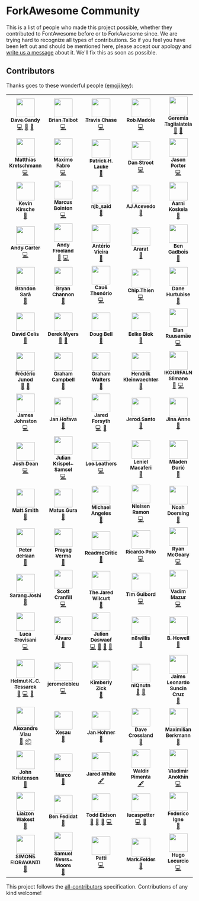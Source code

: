 # ForkAwesome Community

This is a list of people who made this project possible, whether they contributed to FontAwesome before or to ForkAwesome since. We are trying hard to recognize all types of contributions. So if you feel you have been left out and should be mentioned here, please accept our apology and [write us a message](https://github.com/ForkAwesome/Fork-Awesome/issues/new) about it. We'll fix this as soon as possible.

## Contributors

Thanks goes to these wonderful people ([emoji key](https://github.com/kentcdodds/all-contributors#emoji-key)):

<!-- ALL-CONTRIBUTORS-LIST:START - Do not remove or modify this section -->
<!-- prettier-ignore-start -->
<!-- markdownlint-disable -->
<table>
  <tr>
    <td align="center"><a href="https://github.com/davegandy"><img src="https://avatars0.githubusercontent.com/u/1076721?v=4" width="50px;" alt=""/><br /><sub><b>Dave Gandy</b></sub></a><br /><a href="https://github.com/ForkAwesome/Fork-Awesome/commits?author=davegandy" title="Code">💻</a> <a href="#design-davegandy" title="Design">🎨</a> <a href="https://github.com/ForkAwesome/Fork-Awesome/commits?author=davegandy" title="Documentation">📖</a></td>
    <td align="center"><a href="http://www.talbs.me"><img src="https://avatars3.githubusercontent.com/u/163763?v=4" width="50px;" alt=""/><br /><sub><b>Brian Talbot</b></sub></a><br /><a href="https://github.com/ForkAwesome/Fork-Awesome/commits?author=talbs" title="Code">💻</a></td>
    <td align="center"><a href="https://github.com/supercodepoet"><img src="https://avatars1.githubusercontent.com/u/249366?v=4" width="50px;" alt=""/><br /><sub><b>Travis Chase</b></sub></a><br /><a href="https://github.com/ForkAwesome/Fork-Awesome/commits?author=supercodepoet" title="Code">💻</a></td>
    <td align="center"><a href="http://robmadole.com"><img src="https://avatars2.githubusercontent.com/u/132895?v=4" width="50px;" alt=""/><br /><sub><b>Rob Madole</b></sub></a><br /><a href="https://github.com/ForkAwesome/Fork-Awesome/commits?author=robmadole" title="Code">💻</a></td>
    <td align="center"><a href="https://github.com/tagliala"><img src="https://avatars2.githubusercontent.com/u/556268?v=4" width="50px;" alt=""/><br /><sub><b>Geremia Taglialatela</b></sub></a><br /><a href="https://github.com/ForkAwesome/Fork-Awesome/commits?author=tagliala" title="Documentation">📖</a> <a href="#question-tagliala" title="Answering Questions">💬</a></td>
    <td align="center"><a href="https://mathiasbynens.be/"><img src="https://avatars1.githubusercontent.com/u/81942?v=4" width="50px;" alt=""/><br /><sub><b>Mathias Bynens</b></sub></a><br /><a href="https://github.com/ForkAwesome/Fork-Awesome/commits?author=mathiasbynens" title="Code">💻</a></td>
    <td align="center"><a href="https://redwill.se/"><img src="https://avatars0.githubusercontent.com/u/6705160?v=4" width="50px;" alt=""/><br /><sub><b>William Boman</b></sub></a><br /><a href="https://github.com/ForkAwesome/Fork-Awesome/commits?author=williamboman" title="Code">💻</a></td>
  </tr>
  <tr>
    <td align="center"><a href="https://kretschmann.io"><img src="https://avatars1.githubusercontent.com/u/90316?v=4" width="50px;" alt=""/><br /><sub><b>Matthias Kretschmann</b></sub></a><br /><a href="https://github.com/ForkAwesome/Fork-Awesome/commits?author=kremalicious" title="Code">💻</a></td>
    <td align="center"><a href="https://about.me/anahkiasen"><img src="https://avatars3.githubusercontent.com/u/1321596?v=4" width="50px;" alt=""/><br /><sub><b>Maxime Fabre</b></sub></a><br /><a href="https://github.com/ForkAwesome/Fork-Awesome/commits?author=Anahkiasen" title="Code">💻</a></td>
    <td align="center"><a href="http://www.splintered.co.uk"><img src="https://avatars1.githubusercontent.com/u/895831?v=4" width="50px;" alt=""/><br /><sub><b>Patrick H. Lauke</b></sub></a><br /><a href="https://github.com/ForkAwesome/Fork-Awesome/commits?author=patrickhlauke" title="Documentation">📖</a></td>
    <td align="center"><a href="https://danstroot.com"><img src="https://avatars1.githubusercontent.com/u/1438457?v=4" width="50px;" alt=""/><br /><sub><b>Dan Stroot</b></sub></a><br /><a href="https://github.com/ForkAwesome/Fork-Awesome/commits?author=dstroot" title="Code">💻</a></td>
    <td align="center"><a href="http://lightguard-jp.blogspot.com"><img src="https://avatars0.githubusercontent.com/u/29971?v=4" width="50px;" alt=""/><br /><sub><b>Jason Porter</b></sub></a><br /><a href="https://github.com/ForkAwesome/Fork-Awesome/commits?author=LightGuard" title="Code">💻</a></td>
    <td align="center"><a href="https://github.com/tomByrer"><img src="https://avatars2.githubusercontent.com/u/1308419?v=4" width="50px;" alt=""/><br /><sub><b>Tom Byrer</b></sub></a><br /><a href="https://github.com/ForkAwesome/Fork-Awesome/commits?author=tomByrer" title="Documentation">📖</a></td>
    <td align="center"><a href="http://readme.io"><img src="https://avatars3.githubusercontent.com/u/381393?v=4" width="50px;" alt=""/><br /><sub><b>Gregory Koberger</b></sub></a><br /><a href="https://github.com/ForkAwesome/Fork-Awesome/commits?author=gkoberger" title="Code">💻</a></td>
  </tr>
  <tr>
    <td align="center"><a href="https://kevinkirsche.com"><img src="https://avatars1.githubusercontent.com/u/947110?v=4" width="50px;" alt=""/><br /><sub><b>Kevin Kirsche</b></sub></a><br /><a href="https://github.com/ForkAwesome/Fork-Awesome/commits?author=kkirsche" title="Documentation">📖</a></td>
    <td align="center"><a href="http://marcus.bointon.com/"><img src="https://avatars2.githubusercontent.com/u/81561?v=4" width="50px;" alt=""/><br /><sub><b>Marcus Bointon</b></sub></a><br /><a href="https://github.com/ForkAwesome/Fork-Awesome/commits?author=Synchro" title="Code">💻</a></td>
    <td align="center"><a href="https://github.com/njb-said"><img src="https://avatars2.githubusercontent.com/u/2371386?v=4" width="50px;" alt=""/><br /><sub><b>njb_said</b></sub></a><br /><a href="https://github.com/ForkAwesome/Fork-Awesome/commits?author=njb-said" title="Documentation">📖</a></td>
    <td align="center"><a href="http://ajacevedo.com"><img src="https://avatars1.githubusercontent.com/u/953092?v=4" width="50px;" alt=""/><br /><sub><b>AJ Acevedo</b></sub></a><br /><a href="https://github.com/ForkAwesome/Fork-Awesome/commits?author=AJ-Acevedo" title="Documentation">📖</a></td>
    <td align="center"><a href="https://akx.github.io/"><img src="https://avatars2.githubusercontent.com/u/58669?v=4" width="50px;" alt=""/><br /><sub><b>Aarni Koskela</b></sub></a><br /><a href="https://github.com/ForkAwesome/Fork-Awesome/commits?author=akx" title="Documentation">📖</a></td>
    <td align="center"><a href="https://github.com/scudco"><img src="https://avatars1.githubusercontent.com/u/3806?v=4" width="50px;" alt=""/><br /><sub><b>scudco</b></sub></a><br /><a href="#tool-scudco" title="Tools">🔧</a></td>
    <td align="center"><a href="https://alfioemanuele.io"><img src="https://avatars1.githubusercontent.com/u/621062?v=4" width="50px;" alt=""/><br /><sub><b>Alfio Emanuele</b></sub></a><br /><a href="https://github.com/ForkAwesome/Fork-Awesome/commits?author=AlfioEmanueleFresta" title="Documentation">📖</a></td>
  </tr>
  <tr>
    <td align="center"><a href="http://andy-carter.com"><img src="https://avatars3.githubusercontent.com/u/357623?v=4" width="50px;" alt=""/><br /><sub><b>Andy Carter</b></sub></a><br /><a href="https://github.com/ForkAwesome/Fork-Awesome/commits?author=drmonkeyninja" title="Code">💻</a></td>
    <td align="center"><a href="https://andyfreeland.net"><img src="https://avatars2.githubusercontent.com/u/237005?v=4" width="50px;" alt=""/><br /><sub><b>Andy Freeland</b></sub></a><br /><a href="https://github.com/ForkAwesome/Fork-Awesome/issues?q=author%3Arouge8" title="Bug reports">🐛</a> <a href="https://github.com/ForkAwesome/Fork-Awesome/commits?author=rouge8" title="Code">💻</a></td>
    <td align="center"><a href="http://owen.com.br"><img src="https://avatars1.githubusercontent.com/u/1490347?v=4" width="50px;" alt=""/><br /><sub><b>Antério Vieira</b></sub></a><br /><a href="https://github.com/ForkAwesome/Fork-Awesome/commits?author=anteriovieira" title="Documentation">📖</a></td>
    <td align="center"><a href="https://github.com/araratm"><img src="https://avatars1.githubusercontent.com/u/8832594?v=4" width="50px;" alt=""/><br /><sub><b>Ararat</b></sub></a><br /><a href="https://github.com/ForkAwesome/Fork-Awesome/commits?author=araratm" title="Documentation">📖</a></td>
    <td align="center"><a href="https://github.com/bengadbois"><img src="https://avatars2.githubusercontent.com/u/1879785?v=4" width="50px;" alt=""/><br /><sub><b>Ben Gadbois</b></sub></a><br /><a href="https://github.com/ForkAwesome/Fork-Awesome/commits?author=bengadbois" title="Documentation">📖</a></td>
    <td align="center"><a href="https://github.com/wazoo"><img src="https://avatars0.githubusercontent.com/u/216878?v=4" width="50px;" alt=""/><br /><sub><b>Ben Thomas</b></sub></a><br /><a href="https://github.com/ForkAwesome/Fork-Awesome/commits?author=wazoo" title="Code">💻</a></td>
    <td align="center"><a href="http://bradleycbuchanan.com"><img src="https://avatars0.githubusercontent.com/u/1615761?v=4" width="50px;" alt=""/><br /><sub><b>Brad Buchanan</b></sub></a><br /><a href="https://github.com/ForkAwesome/Fork-Awesome/commits?author=islemaster" title="Documentation">📖</a></td>
  </tr>
  <tr>
    <td align="center"><a href="http://bsara.pro"><img src="https://avatars0.githubusercontent.com/u/3743423?v=4" width="50px;" alt=""/><br /><sub><b>Brandon Sarà</b></sub></a><br /><a href="https://github.com/ForkAwesome/Fork-Awesome/commits?author=bsara" title="Documentation">📖</a></td>
    <td align="center"><a href="http://vuii.co.uk"><img src="https://avatars0.githubusercontent.com/u/4213522?v=4" width="50px;" alt=""/><br /><sub><b>Bryan Channon</b></sub></a><br /><a href="https://github.com/ForkAwesome/Fork-Awesome/commits?author=Vusys" title="Documentation">📖</a></td>
    <td align="center"><a href="https://github.com/cauethenorio"><img src="https://avatars3.githubusercontent.com/u/496987?v=4" width="50px;" alt=""/><br /><sub><b>Cauê Thenório</b></sub></a><br /><a href="https://github.com/ForkAwesome/Fork-Awesome/commits?author=cauethenorio" title="Code">💻</a></td>
    <td align="center"><a href="https://github.com/MacroChip"><img src="https://avatars1.githubusercontent.com/u/5069304?v=4" width="50px;" alt=""/><br /><sub><b>Chip Thien</b></sub></a><br /><a href="https://github.com/ForkAwesome/Fork-Awesome/commits?author=MacroChip" title="Code">💻</a></td>
    <td align="center"><a href="http://hurtubise.me"><img src="https://avatars0.githubusercontent.com/u/610237?v=4" width="50px;" alt=""/><br /><sub><b>Dane Hurtubise</b></sub></a><br /><a href="https://github.com/ForkAwesome/Fork-Awesome/commits?author=hurtubise" title="Documentation">📖</a></td>
    <td align="center"><a href="https://curiousdannii.github.io/"><img src="https://avatars2.githubusercontent.com/u/59074?v=4" width="50px;" alt=""/><br /><sub><b>Dannii Willis</b></sub></a><br /><a href="https://github.com/ForkAwesome/Fork-Awesome/commits?author=curiousdannii" title="Documentation">📖</a></td>
    <td align="center"><a href="https://github.com/kant"><img src="https://avatars1.githubusercontent.com/u/32717?v=4" width="50px;" alt=""/><br /><sub><b>Darío Hereñú</b></sub></a><br /><a href="https://github.com/ForkAwesome/Fork-Awesome/commits?author=kant" title="Documentation">📖</a></td>
  </tr>
  <tr>
    <td align="center"><a href="https://davidcel.is/"><img src="https://avatars3.githubusercontent.com/u/36873?v=4" width="50px;" alt=""/><br /><sub><b>David Celis</b></sub></a><br /><a href="https://github.com/ForkAwesome/Fork-Awesome/commits?author=davidcelis" title="Documentation">📖</a></td>
    <td align="center"><a href="http://derekmyers.com"><img src="https://avatars3.githubusercontent.com/u/207171?v=4" width="50px;" alt=""/><br /><sub><b>Derek Myers</b></sub></a><br /><a href="https://github.com/ForkAwesome/Fork-Awesome/issues?q=author%3Admyers" title="Bug reports">🐛</a> <a href="https://github.com/ForkAwesome/Fork-Awesome/commits?author=dmyers" title="Documentation">📖</a></td>
    <td align="center"><a href="http://preaction.me"><img src="https://avatars0.githubusercontent.com/u/53707?v=4" width="50px;" alt=""/><br /><sub><b>Doug Bell</b></sub></a><br /><a href="https://github.com/ForkAwesome/Fork-Awesome/commits?author=preaction" title="Documentation">📖</a></td>
    <td align="center"><a href="http://www.blokspeed.net"><img src="https://avatars0.githubusercontent.com/u/461752?v=4" width="50px;" alt=""/><br /><sub><b>Eelke Blok</b></sub></a><br /><a href="https://github.com/ForkAwesome/Fork-Awesome/commits?author=eelkeblok" title="Documentation">📖</a></td>
    <td align="center"><a href="https://github.com/glensc"><img src="https://avatars1.githubusercontent.com/u/199095?v=4" width="50px;" alt=""/><br /><sub><b>Elan Ruusamäe</b></sub></a><br /><a href="https://github.com/ForkAwesome/Fork-Awesome/commits?author=glensc" title="Code">💻</a></td>
    <td align="center"><a href="https://ericwbailey.design/"><img src="https://avatars3.githubusercontent.com/u/634191?v=4" width="50px;" alt=""/><br /><sub><b>Eric Bailey</b></sub></a><br /><a href="https://github.com/ForkAwesome/Fork-Awesome/commits?author=ericwbailey" title="Documentation">📖</a></td>
    <td align="center"><a href="http://ferhat.elmasgunes.net"><img src="https://avatars0.githubusercontent.com/u/13179128?v=4" width="50px;" alt=""/><br /><sub><b>Ferhat Elmasgüneş</b></sub></a><br /><a href="https://github.com/ForkAwesome/Fork-Awesome/commits?author=ferhate" title="Documentation">📖</a></td>
  </tr>
  <tr>
    <td align="center"><a href="https://github.com/fredj"><img src="https://avatars0.githubusercontent.com/u/100959?v=4" width="50px;" alt=""/><br /><sub><b>Frédéric Junod</b></sub></a><br /><a href="https://github.com/ForkAwesome/Fork-Awesome/issues?q=author%3Afredj" title="Bug reports">🐛</a> <a href="https://github.com/ForkAwesome/Fork-Awesome/commits?author=fredj" title="Documentation">📖</a></td>
    <td align="center"><a href="https://gjcampbell.co.uk/"><img src="https://avatars1.githubusercontent.com/u/2829600?v=4" width="50px;" alt=""/><br /><sub><b>Graham Campbell</b></sub></a><br /><a href="https://github.com/ForkAwesome/Fork-Awesome/commits?author=GrahamCampbell" title="Documentation">📖</a></td>
    <td align="center"><a href="https://grahamwalters.me"><img src="https://avatars2.githubusercontent.com/u/1072751?v=4" width="50px;" alt=""/><br /><sub><b>Graham Walters</b></sub></a><br /><a href="https://github.com/ForkAwesome/Fork-Awesome/commits?author=GrahamWalters" title="Documentation">📖</a></td>
    <td align="center"><a href="http://www.tripl.de"><img src="https://avatars2.githubusercontent.com/u/816859?v=4" width="50px;" alt=""/><br /><sub><b>Hendrik Kleinwaechter</b></sub></a><br /><a href="https://github.com/ForkAwesome/Fork-Awesome/commits?author=hendricius" title="Documentation">📖</a></td>
    <td align="center"><a href="https://github.com/ikourfaln"><img src="https://avatars3.githubusercontent.com/u/9744226?v=4" width="50px;" alt=""/><br /><sub><b>IKOURFALN Slimane</b></sub></a><br /><a href="https://github.com/ForkAwesome/Fork-Awesome/issues?q=author%3Aikourfaln" title="Bug reports">🐛</a> <a href="https://github.com/ForkAwesome/Fork-Awesome/commits?author=ikourfaln" title="Code">💻</a></td>
    <td align="center"><a href="https://github.com/jwilk"><img src="https://avatars2.githubusercontent.com/u/141546?v=4" width="50px;" alt=""/><br /><sub><b>Jakub Wilk</b></sub></a><br /><a href="https://github.com/ForkAwesome/Fork-Awesome/commits?author=jwilk" title="Documentation">📖</a></td>
    <td align="center"><a href="https://github.com/jjlharrison"><img src="https://avatars0.githubusercontent.com/u/242337?v=4" width="50px;" alt=""/><br /><sub><b>James Harrison</b></sub></a><br /><a href="https://github.com/ForkAwesome/Fork-Awesome/commits?author=jjlharrison" title="Documentation">📖</a></td>
  </tr>
  <tr>
    <td align="center"><a href="https://github.com/james-johnston-thumbtack"><img src="https://avatars3.githubusercontent.com/u/22308682?v=4" width="50px;" alt=""/><br /><sub><b>James Johnston</b></sub></a><br /><a href="https://github.com/ForkAwesome/Fork-Awesome/commits?author=james-johnston-thumbtack" title="Code">💻</a></td>
    <td align="center"><a href="http://honzi.cz"><img src="https://avatars2.githubusercontent.com/u/3666887?v=4" width="50px;" alt=""/><br /><sub><b>Jan Hořava</b></sub></a><br /><a href="https://github.com/ForkAwesome/Fork-Awesome/commits?author=honzi" title="Documentation">📖</a></td>
    <td align="center"><a href="http://jaredforsyth.com"><img src="https://avatars3.githubusercontent.com/u/112170?v=4" width="50px;" alt=""/><br /><sub><b>Jared Forsyth</b></sub></a><br /><a href="https://github.com/ForkAwesome/Fork-Awesome/commits?author=jaredly" title="Code">💻</a> <a href="https://github.com/ForkAwesome/Fork-Awesome/commits?author=jaredly" title="Documentation">📖</a></td>
    <td align="center"><a href="https://jerodsanto.net"><img src="https://avatars0.githubusercontent.com/u/8212?v=4" width="50px;" alt=""/><br /><sub><b>Jerod Santo</b></sub></a><br /><a href="https://github.com/ForkAwesome/Fork-Awesome/commits?author=jerodsanto" title="Documentation">📖</a></td>
    <td align="center"><a href="http://jina.me"><img src="https://avatars3.githubusercontent.com/u/53273?v=4" width="50px;" alt=""/><br /><sub><b>Jina Anne</b></sub></a><br /><a href="https://github.com/ForkAwesome/Fork-Awesome/commits?author=jina" title="Documentation">📖</a></td>
    <td align="center"><a href="http://jocelyn.delalande.fr"><img src="https://avatars0.githubusercontent.com/u/429633?v=4" width="50px;" alt=""/><br /><sub><b>JocelynDelalande</b></sub></a><br /><a href="https://github.com/ForkAwesome/Fork-Awesome/commits?author=JocelynDelalande" title="Documentation">📖</a></td>
    <td align="center"><a href="http://jhope.ie"><img src="https://avatars0.githubusercontent.com/u/39089?v=4" width="50px;" alt=""/><br /><sub><b>John Hope</b></sub></a><br /><a href="https://github.com/ForkAwesome/Fork-Awesome/commits?author=JonMidhir" title="Documentation">📖</a></td>
  </tr>
  <tr>
    <td align="center"><a href="https://github.com/josdea"><img src="https://avatars1.githubusercontent.com/u/13952477?v=4" width="50px;" alt=""/><br /><sub><b>Josh Dean</b></sub></a><br /><a href="https://github.com/ForkAwesome/Fork-Awesome/commits?author=josdea" title="Code">💻</a></td>
    <td align="center"><a href="http://reactrocket.com"><img src="https://avatars1.githubusercontent.com/u/1188186?v=4" width="50px;" alt=""/><br /><sub><b>Julian Krispel-Samsel</b></sub></a><br /><a href="https://github.com/ForkAwesome/Fork-Awesome/commits?author=juliankrispel" title="Code">💻</a></td>
    <td align="center"><a href="http://about.me/leeleathers"><img src="https://avatars3.githubusercontent.com/u/591833?v=4" width="50px;" alt=""/><br /><sub><b>Lee Leathers</b></sub></a><br /><a href="https://github.com/ForkAwesome/Fork-Awesome/commits?author=theoreticaLee" title="Code">💻</a></td>
    <td align="center"><a href="http://leniel.net"><img src="https://avatars2.githubusercontent.com/u/764854?v=4" width="50px;" alt=""/><br /><sub><b>Leniel Macaferi</b></sub></a><br /><a href="https://github.com/ForkAwesome/Fork-Awesome/commits?author=leniel" title="Documentation">📖</a></td>
    <td align="center"><a href="http://macmladen.com"><img src="https://avatars2.githubusercontent.com/u/572289?v=4" width="50px;" alt=""/><br /><sub><b>Mladen Đurić</b></sub></a><br /><a href="https://github.com/ForkAwesome/Fork-Awesome/commits?author=macmladen" title="Documentation">📖</a></td>
    <td align="center"><a href="http://www.martinseeler.com"><img src="https://avatars0.githubusercontent.com/u/1043838?v=4" width="50px;" alt=""/><br /><sub><b>Martin Seeler</b></sub></a><br /><a href="https://github.com/ForkAwesome/Fork-Awesome/commits?author=MartinSeeler" title="Code">💻</a></td>
    <td align="center"><a href="http://sigo.pl/"><img src="https://avatars2.githubusercontent.com/u/321881?v=4" width="50px;" alt=""/><br /><sub><b>Mateusz Jagiełło</b></sub></a><br /><a href="https://github.com/ForkAwesome/Fork-Awesome/issues?q=author%3Asigo" title="Bug reports">🐛</a></td>
  </tr>
  <tr>
    <td align="center"><a href="http://www.softwarebymatt.com"><img src="https://avatars3.githubusercontent.com/u/736870?v=4" width="50px;" alt=""/><br /><sub><b>Matt Smith</b></sub></a><br /><a href="https://github.com/ForkAwesome/Fork-Awesome/issues?q=author%3Amtscout6" title="Bug reports">🐛</a></td>
    <td align="center"><a href="https://github.com/gurisko"><img src="https://avatars2.githubusercontent.com/u/495549?v=4" width="50px;" alt=""/><br /><sub><b>Matus Gura</b></sub></a><br /><a href="https://github.com/ForkAwesome/Fork-Awesome/commits?author=gurisko" title="Documentation">📖</a></td>
    <td align="center"><a href="https://github.com/jibbajabba"><img src="https://avatars1.githubusercontent.com/u/117222?v=4" width="50px;" alt=""/><br /><sub><b>Michael Angeles</b></sub></a><br /><a href="https://github.com/ForkAwesome/Fork-Awesome/commits?author=jibbajabba" title="Documentation">📖</a></td>
    <td align="center"><a href="http://nielsenramon.com/"><img src="https://avatars3.githubusercontent.com/u/1246672?v=4" width="50px;" alt=""/><br /><sub><b>Nielsen Ramon</b></sub></a><br /><a href="https://github.com/ForkAwesome/Fork-Awesome/commits?author=nielsenramon" title="Code">💻</a></td>
    <td align="center"><a href="https://hejnoah.com"><img src="https://avatars1.githubusercontent.com/u/1944410?v=4" width="50px;" alt=""/><br /><sub><b>Noah Doersing</b></sub></a><br /><a href="https://github.com/ForkAwesome/Fork-Awesome/commits?author=doersino" title="Documentation">📖</a></td>
    <td align="center"><a href="https://github.com/paulftw"><img src="https://avatars1.githubusercontent.com/u/769142?v=4" width="50px;" alt=""/><br /><sub><b>Paul Korzhyk</b></sub></a><br /><a href="https://github.com/ForkAwesome/Fork-Awesome/commits?author=paulftw" title="Documentation">📖</a></td>
    <td align="center"><a href="https://www.peterdavehello.org/"><img src="https://avatars3.githubusercontent.com/u/3691490?v=4" width="50px;" alt=""/><br /><sub><b>Peter Dave Hello</b></sub></a><br /><a href="https://github.com/ForkAwesome/Fork-Awesome/commits?author=PeterDaveHello" title="Documentation">📖</a> <a href="#platform-PeterDaveHello" title="Packaging/porting to new platform">📦</a></td>
  </tr>
  <tr>
    <td align="center"><a href="http://about.me/peterdehaan"><img src="https://avatars2.githubusercontent.com/u/557895?v=4" width="50px;" alt=""/><br /><sub><b>Peter deHaan</b></sub></a><br /><a href="https://github.com/ForkAwesome/Fork-Awesome/commits?author=pdehaan" title="Documentation">📖</a></td>
    <td align="center"><a href="https://www.StylifyYourBlog.com/"><img src="https://avatars2.githubusercontent.com/u/829526?v=4" width="50px;" alt=""/><br /><sub><b>Prayag Verma </b></sub></a><br /><a href="https://github.com/ForkAwesome/Fork-Awesome/commits?author=pra85" title="Documentation">📖</a></td>
    <td align="center"><a href="https://twitter.com/ReadmeCritic"><img src="https://avatars3.githubusercontent.com/u/15367484?v=4" width="50px;" alt=""/><br /><sub><b>ReadmeCritic</b></sub></a><br /><a href="https://github.com/ForkAwesome/Fork-Awesome/commits?author=ReadmeCritic" title="Documentation">📖</a></td>
    <td align="center"><a href="https://ricardopolo.co/"><img src="https://avatars3.githubusercontent.com/u/1263856?v=4" width="50px;" alt=""/><br /><sub><b>Ricardo Polo</b></sub></a><br /><a href="https://github.com/ForkAwesome/Fork-Awesome/commits?author=ricardopolo" title="Code">💻</a></td>
    <td align="center"><a href="http://ryan.mcgeary.org"><img src="https://avatars0.githubusercontent.com/u/740?v=4" width="50px;" alt=""/><br /><sub><b>Ryan McGeary</b></sub></a><br /><a href="https://github.com/ForkAwesome/Fork-Awesome/commits?author=rmm5t" title="Code">💻</a></td>
    <td align="center"><a href="https://github.com/rriggin"><img src="https://avatars1.githubusercontent.com/u/125998?v=4" width="50px;" alt=""/><br /><sub><b>Ryan Riggin</b></sub></a><br /><a href="https://github.com/ForkAwesome/Fork-Awesome/commits?author=rriggin" title="Code">💻</a></td>
    <td align="center"><a href="http://ryansenkbeil.com"><img src="https://avatars2.githubusercontent.com/u/881590?v=4" width="50px;" alt=""/><br /><sub><b>Ryan Senkbeil</b></sub></a><br /><a href="https://github.com/ForkAwesome/Fork-Awesome/commits?author=rsenk330" title="Code">💻</a></td>
  </tr>
  <tr>
    <td align="center"><a href="http://sarangjo.github.io"><img src="https://avatars1.githubusercontent.com/u/1961007?v=4" width="50px;" alt=""/><br /><sub><b>Sarang Joshi</b></sub></a><br /><a href="https://github.com/ForkAwesome/Fork-Awesome/commits?author=sarangjo" title="Documentation">📖</a></td>
    <td align="center"><a href="https://twitter.com/scott_ish"><img src="https://avatars3.githubusercontent.com/u/1044670?v=4" width="50px;" alt=""/><br /><sub><b>Scott Cranfill</b></sub></a><br /><a href="https://github.com/ForkAwesome/Fork-Awesome/commits?author=Scotchester" title="Code">💻</a></td>
    <td align="center"><a href="http://TheJaredWilcurt.com"><img src="https://avatars1.githubusercontent.com/u/4629794?v=4" width="50px;" alt=""/><br /><sub><b>The Jared Wilcurt</b></sub></a><br /><a href="https://github.com/ForkAwesome/Fork-Awesome/commits?author=TheJaredWilcurt" title="Documentation">📖</a></td>
    <td align="center"><a href="https://github.com/tagCincy"><img src="https://avatars0.githubusercontent.com/u/308290?v=4" width="50px;" alt=""/><br /><sub><b>Tim Guibord</b></sub></a><br /><a href="https://github.com/ForkAwesome/Fork-Awesome/commits?author=tagCincy" title="Code">💻</a></td>
    <td align="center"><a href="https://github.com/mazurva"><img src="https://avatars1.githubusercontent.com/u/1152567?v=4" width="50px;" alt=""/><br /><sub><b>Vadim Mazur</b></sub></a><br /><a href="https://github.com/ForkAwesome/Fork-Awesome/commits?author=mazurva" title="Code">💻</a></td>
    <td align="center"><a href="https://vinsonchuong.net"><img src="https://avatars2.githubusercontent.com/u/382608?v=4" width="50px;" alt=""/><br /><sub><b>Vinson Chuong</b></sub></a><br /><a href="https://github.com/ForkAwesome/Fork-Awesome/commits?author=vinsonchuong" title="Code">💻</a></td>
    <td align="center"><a href="https://github.com/grvrg"><img src="https://avatars3.githubusercontent.com/u/34144858?v=4" width="50px;" alt=""/><br /><sub><b>grvrg</b></sub></a><br /><a href="https://github.com/ForkAwesome/Fork-Awesome/commits?author=grvrg" title="Documentation">📖</a></td>
  </tr>
  <tr>
    <td align="center"><a href="https://github.com/luke83"><img src="https://avatars0.githubusercontent.com/u/77144?v=4" width="50px;" alt=""/><br /><sub><b>Luca Trevisani</b></sub></a><br /><a href="https://github.com/ForkAwesome/Fork-Awesome/commits?author=luke83" title="Code">💻</a></td>
    <td align="center"><a href="http://alvarotrigo.com"><img src="https://avatars3.githubusercontent.com/u/1706326?v=4" width="50px;" alt=""/><br /><sub><b>Álvaro</b></sub></a><br /><a href="https://github.com/ForkAwesome/Fork-Awesome/commits?author=alvarotrigo" title="Documentation">📖</a></td>
    <td align="center"><a href="http://xuv.be"><img src="https://avatars3.githubusercontent.com/u/192539?v=4" width="50px;" alt=""/><br /><sub><b>Julien Deswaef</b></sub></a><br /><a href="https://github.com/ForkAwesome/Fork-Awesome/commits?author=xuv" title="Code">💻</a> <a href="#design-xuv" title="Design">🎨</a> <a href="https://github.com/ForkAwesome/Fork-Awesome/commits?author=xuv" title="Documentation">📖</a> <a href="#question-xuv" title="Answering Questions">💬</a></td>
    <td align="center"><a href="https://github.com/n8willis"><img src="https://avatars0.githubusercontent.com/u/2192132?v=4" width="50px;" alt=""/><br /><sub><b>n8willis</b></sub></a><br /><a href="#ideas-n8willis" title="Ideas, Planning, & Feedback">🤔</a></td>
    <td align="center"><a href="http://wintermute.org/brendan"><img src="https://avatars0.githubusercontent.com/u/1779453?v=4" width="50px;" alt=""/><br /><sub><b>B. Howell</b></sub></a><br /><a href="#ideas-brendanhowell" title="Ideas, Planning, & Feedback">🤔</a></td>
    <td align="center"><a href="http://runeman.org"><img src="https://avatars2.githubusercontent.com/u/1197187?v=4" width="50px;" alt=""/><br /><sub><b>Algot Runeman</b></sub></a><br /><a href="https://github.com/ForkAwesome/Fork-Awesome/commits?author=algotruneman" title="Documentation">📖</a></td>
    <td align="center"><a href="https://micahilbery.com/"><img src="https://avatars0.githubusercontent.com/u/10608836?v=4" width="50px;" alt=""/><br /><sub><b>Micah Ilbery</b></sub></a><br /><a href="https://github.com/ForkAwesome/Fork-Awesome/commits?author=micahilbery" title="Documentation">📖</a> <a href="#design-micahilbery" title="Design">🎨</a></td>
  </tr>
  <tr>
    <td align="center"><a href="https://evermeet.cx"><img src="https://avatars3.githubusercontent.com/u/223439?v=4" width="50px;" alt=""/><br /><sub><b>Helmut K. C. Tessarek</b></sub></a><br /><a href="https://github.com/ForkAwesome/Fork-Awesome/commits?author=tessus" title="Documentation">📖</a> <a href="https://github.com/ForkAwesome/Fork-Awesome/commits?author=tessus" title="Code">💻</a> <a href="#design-tessus" title="Design">🎨</a></td>
    <td align="center"><a href="https://github.com/jeromelebleu"><img src="https://avatars0.githubusercontent.com/u/3597194?v=4" width="50px;" alt=""/><br /><sub><b>jeromelebleu</b></sub></a><br /><a href="https://github.com/ForkAwesome/Fork-Awesome/commits?author=jeromelebleu" title="Code">💻</a></td>
    <td align="center"><a href="https://zick.kim/"><img src="https://avatars3.githubusercontent.com/u/630909?v=4" width="50px;" alt=""/><br /><sub><b>Kimberly Zick</b></sub></a><br /><a href="https://github.com/ForkAwesome/Fork-Awesome/commits?author=rummik" title="Documentation">📖</a></td>
    <td align="center"><a href="http://blog.niqnutn.com/"><img src="https://avatars2.githubusercontent.com/u/13441278?v=4" width="50px;" alt=""/><br /><sub><b>nIQnutn</b></sub></a><br /><a href="#blog-nIQnutn" title="Blogposts">📝</a> <a href="#plugin-nIQnutn" title="Plugin/utility libraries">🔌</a></td>
    <td align="center"><a href="https://github.com/leosuncin"><img src="https://avatars1.githubusercontent.com/u/4307697?v=4" width="50px;" alt=""/><br /><sub><b>Jaime Leonardo Suncin Cruz</b></sub></a><br /><a href="https://github.com/ForkAwesome/Fork-Awesome/commits?author=leosuncin" title="Documentation">📖</a></td>
    <td align="center"><a href="https://www.enkisoftware.com"><img src="https://avatars0.githubusercontent.com/u/1770233?v=4" width="50px;" alt=""/><br /><sub><b>Juliette Foucaut</b></sub></a><br /><a href="#plugin-juliettef" title="Plugin/utility libraries">🔌</a></td>
    <td align="center"><a href="http://quad.moe/"><img src="https://avatars1.githubusercontent.com/u/6379091?v=4" width="50px;" alt=""/><br /><sub><b>Dominik V. Salonen</b></sub></a><br /><a href="#blog-QuadPiece" title="Blogposts">📝</a></td>
  </tr>
  <tr>
    <td align="center"><a href="https://alexandreviau.net"><img src="https://avatars2.githubusercontent.com/u/2706882?v=4" width="50px;" alt=""/><br /><sub><b>Alexandre Viau</b></sub></a><br /><a href="#ideas-aviau" title="Ideas, Planning, & Feedback">🤔</a> <a href="#platform-aviau" title="Packaging/porting to new platform">📦</a></td>
    <td align="center"><a href="http://xesau.eu/"><img src="https://avatars3.githubusercontent.com/u/7915413?v=4" width="50px;" alt=""/><br /><sub><b>Xesau</b></sub></a><br /><a href="https://github.com/ForkAwesome/Fork-Awesome/issues?q=author%3AXesau" title="Bug reports">🐛</a></td>
    <td align="center"><a href="https://janhohner.de"><img src="https://avatars0.githubusercontent.com/u/649895?v=4" width="50px;" alt=""/><br /><sub><b>Jan Hohner</b></sub></a><br /><a href="https://github.com/ForkAwesome/Fork-Awesome/issues?q=author%3Ajanhohner" title="Bug reports">🐛</a></td>
    <td align="center"><a href="http://fonts.google.com"><img src="https://avatars0.githubusercontent.com/u/261579?v=4" width="50px;" alt=""/><br /><sub><b>Dave Crossland</b></sub></a><br /><a href="https://github.com/ForkAwesome/Fork-Awesome/pulls?q=is%3Apr+reviewed-by%3Adavelab6" title="Reviewed Pull Requests">👀</a></td>
    <td align="center"><a href="http://maxcubing.wordpress.com"><img src="https://avatars0.githubusercontent.com/u/8260834?v=4" width="50px;" alt=""/><br /><sub><b>Maximilian Berkmann</b></sub></a><br /><a href="#ideas-Berkmann18" title="Ideas, Planning, & Feedback">🤔</a></td>
    <td align="center"><a href="https://heiber.im"><img src="https://avatars2.githubusercontent.com/u/616813?v=4" width="50px;" alt=""/><br /><sub><b>Moritz Heiber</b></sub></a><br /><a href="#infra-moritzheiber" title="Infrastructure (Hosting, Build-Tools, etc)">🚇</a></td>
    <td align="center"><a href="http://www.wezm.net/"><img src="https://avatars1.githubusercontent.com/u/21787?v=4" width="50px;" alt=""/><br /><sub><b>Wesley Moore</b></sub></a><br /><a href="https://github.com/ForkAwesome/Fork-Awesome/commits?author=wezm" title="Documentation">📖</a></td>
  </tr>
  <tr>
    <td align="center"><a href="http://www.jerrykan.com/"><img src="https://avatars0.githubusercontent.com/u/377632?v=4" width="50px;" alt=""/><br /><sub><b>John Kristensen</b></sub></a><br /><a href="#design-jerrykan" title="Design">🎨</a></td>
    <td align="center"><a href="https://amusewiki.org"><img src="https://avatars3.githubusercontent.com/u/130971?v=4" width="50px;" alt=""/><br /><sub><b>Marco</b></sub></a><br /><a href="#design-melmothx" title="Design">🎨</a></td>
    <td align="center"><a href="https://whitefusion.io"><img src="https://avatars1.githubusercontent.com/u/658496?v=4" width="50px;" alt=""/><br /><sub><b>Jared White</b></sub></a><br /><a href="#content-jaredcwhite" title="Content">🖋</a></td>
    <td align="center"><a href="http://waldyrious.github.io"><img src="https://avatars2.githubusercontent.com/u/478237?v=4" width="50px;" alt=""/><br /><sub><b>Waldir Pimenta</b></sub></a><br /><a href="#content-waldyrious" title="Content">🖋</a></td>
    <td align="center"><a href="https://vanokhin.com/"><img src="https://avatars3.githubusercontent.com/u/1898673?v=4" width="50px;" alt=""/><br /><sub><b>Vladimir Anokhin</b></sub></a><br /><a href="https://github.com/ForkAwesome/Fork-Awesome/commits?author=vanokhin" title="Code">💻</a></td>
    <td align="center"><a href="http://maxlath.eu"><img src="https://avatars2.githubusercontent.com/u/1596934?v=4" width="50px;" alt=""/><br /><sub><b>Maxime Lathuilière</b></sub></a><br /><a href="https://github.com/ForkAwesome/Fork-Awesome/commits?author=maxlath" title="Code">💻</a></td>
    <td align="center"><a href="https://github.com/araratthehero"><img src="https://avatars1.githubusercontent.com/u/8832594?v=4" width="50px;" alt=""/><br /><sub><b>Ararat</b></sub></a><br /><a href="#content-araratthehero" title="Content">🖋</a></td>
  </tr>
  <tr>
    <td align="center"><a href="http://wake.st"><img src="https://avatars2.githubusercontent.com/u/7890201?v=4" width="50px;" alt=""/><br /><sub><b>Liaizon Wakest</b></sub></a><br /><a href="#ideas-wakest" title="Ideas, Planning, & Feedback">🤔</a></td>
    <td align="center"><a href="http://fedidat.com/"><img src="https://avatars2.githubusercontent.com/u/1108409?v=4" width="50px;" alt=""/><br /><sub><b>Ben Fedidat</b></sub></a><br /><a href="#blog-fedidat" title="Blogposts">📝</a></td>
    <td align="center"><a href="https://www.eidson.info"><img src="https://avatars0.githubusercontent.com/u/954092?v=4" width="50px;" alt=""/><br /><sub><b>Todd Eidson</b></sub></a><br /><a href="#ideas-eidsonator" title="Ideas, Planning, & Feedback">🤔</a> <a href="https://github.com/ForkAwesome/Fork-Awesome/commits?author=eidsonator" title="Documentation">📖</a> <a href="https://github.com/ForkAwesome/Fork-Awesome/issues?q=author%3Aeidsonator" title="Bug reports">🐛</a> <a href="https://github.com/ForkAwesome/Fork-Awesome/commits?author=eidsonator" title="Code">💻</a></td>
    <td align="center"><a href="https://www.lucaspetter.com"><img src="https://avatars0.githubusercontent.com/u/13027535?v=4" width="50px;" alt=""/><br /><sub><b>lucaspetter</b></sub></a><br /><a href="https://github.com/ForkAwesome/Fork-Awesome/commits?author=lucaspetter" title="Code">💻</a> <a href="#design-lucaspetter" title="Design">🎨</a></td>
    <td align="center"><a href="https://github.com/dyamon"><img src="https://avatars0.githubusercontent.com/u/6771224?v=4" width="50px;" alt=""/><br /><sub><b>Federico Igne</b></sub></a><br /><a href="#design-dyamon" title="Design">🎨</a></td>
    <td align="center"><a href="https://github.com/qwazix"><img src="https://avatars0.githubusercontent.com/u/1202892?v=4" width="50px;" alt=""/><br /><sub><b>qwazix</b></sub></a><br /><a href="#design-qwazix" title="Design">🎨</a></td>
    <td align="center"><a href="http://bthierry.pages.math.cnrs.fr/"><img src="https://avatars0.githubusercontent.com/u/5602767?v=4" width="50px;" alt=""/><br /><sub><b>Bertrand Thierry</b></sub></a><br /><a href="#design-Bertbk" title="Design">🎨</a></td>
  </tr>
  <tr>
    <td align="center"><a href="https://github.com/xxsimoxx"><img src="https://avatars0.githubusercontent.com/u/29772709?v=4" width="50px;" alt=""/><br /><sub><b>SIMONE FIORAVANTI</b></sub></a><br /><a href="#design-xxsimoxx" title="Design">🎨</a></td>
    <td align="center"><a href="http://samuelriversmoore.net"><img src="https://avatars0.githubusercontent.com/u/2640748?v=4" width="50px;" alt=""/><br /><sub><b>Samuel Rivers-Moore</b></sub></a><br /><a href="#ideas-SamuelRiversMoore" title="Ideas, Planning, & Feedback">🤔</a></td>
    <td align="center"><a href="https://github.com/pattishih"><img src="https://avatars1.githubusercontent.com/u/16858138?v=4" width="50px;" alt=""/><br /><sub><b>Patti</b></sub></a><br /><a href="https://github.com/ForkAwesome/Fork-Awesome/commits?author=pattishih" title="Code">💻</a></td>
    <td align="center"><a href="https://blog.feld.me"><img src="https://avatars1.githubusercontent.com/u/40271278?v=4" width="50px;" alt=""/><br /><sub><b>Mark Felder</b></sub></a><br /><a href="#ideas-feld" title="Ideas, Planning, & Feedback">🤔</a></td>
    <td align="center"><a href="https://hugo.pro"><img src="https://avatars3.githubusercontent.com/u/180032?v=4" width="50px;" alt=""/><br /><sub><b>Hugo Locurcio</b></sub></a><br /><a href="https://github.com/ForkAwesome/Fork-Awesome/commits?author=Calinou" title="Code">💻</a></td>
  </tr>
</table>

<!-- markdownlint-enable -->
<!-- prettier-ignore-end -->
<!-- ALL-CONTRIBUTORS-LIST:END -->

This project follows the [all-contributors](https://github.com/kentcdodds/all-contributors) specification. Contributions of any kind welcome!
